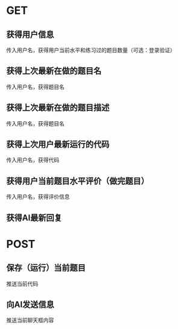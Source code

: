 # GET
## 获得用户信息
传入用户名，获得用户当前水平和练习过的题目数量（可选：登录验证）

## 获得上次最新在做的题目名
传入用户名，获得题目名

## 获得上次最新在做的题目描述
传入用户名，获得题目名

## 获得上次用户最新运行的代码
传入用户名，获得代码

## 获得用户当前题目水平评价（做完题目）
传入用户名，获得评价信息

## 获得AI最新回复

# POST
## 保存（运行）当前题目
推送当前代码

## 向AI发送信息
推送当前聊天框内容

